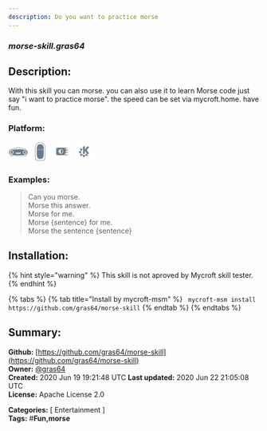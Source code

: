 ```yaml
---
description: Do you want to practice morse
---
```


### _morse-skill.gras64_  
## Description:  
With this skill you can morse. you can also use it to learn Morse code just say "i want to practice morse".
the speed can be set via mycroft.home.
have fun.  
  
  
### Platform:  
 ![Mark I](../.gitbook/assets/mark-1-icon.png)  ![Mark II](../.gitbook/assets/mark-2-icon.png)  ![Picroft](../.gitbook/assets/picroft-icon.png)  ![plasmoid](../.gitbook/assets/kde.png)   
### Examples:  
> Can you morse.  
> Morse this answer.  
> Morse for me.  
> Morse {sentence} for me.  
> Morse the sentence {sentence}  
  
## Installation:  
{% hint style="warning" %}
This skill is not aproved by Mycroft skill tester.
{% endhint %}
    
{% tabs %}
{% tab title="Install by mycroft-msm" %}
``` mycroft-msm install https://github.com/gras64/morse-skill```
{% endtab %}
  {% endtabs %}
    
## Summary:  
**Github:** [https://github.com/gras64/morse-skill](https://github.com/gras64/morse-skill)  
**Owner:** [@gras64](https://github.com/gras64)  
**Created:** 2020 Jun 19 19:21:48 UTC  **Last updated:** 2020 Jun 22 21:05:08 UTC  
**License:** Apache License 2.0  
  
**Categories:** [ Entertainment ]   
**Tags:** \#**Fun,morse**   
